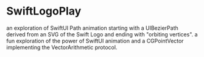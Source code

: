 # SwiftLogoPlay
an exploration of SwiftUI Path animation starting with a UIBezierPath derived from an SVG of the Swift Logo and ending with "orbiting vertices". a fun exploration of the power of SwiftUI animation and a CGPointVector implementing the VectorArithmetic protocol.

